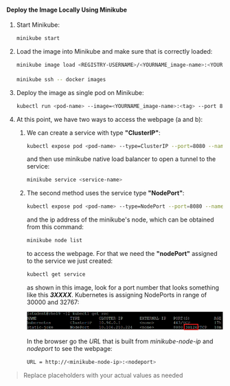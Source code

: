 #### Deploy the Image Locally Using Minikube

1. Start Minikube:

    ``` bash
    minikube start
    ```

2. Load the image into Minikube and make sure that is correctly loaded:

    ```bash
    minikube image load <REGISTRY-USERNAME>/<YOURNAME_image-name>:<YOURNAME>

    minikube ssh -- docker images
    ```

3. Deploy the image as single pod on Minikube:

    ```bash
    kubectl run <pod-name> --image=<YOURNAME_image-name>:<tag> --port 8080
    ```

4. At this point, we have two ways to access the webpage (a and b):

    1. We can create a service with type **"ClusterIP"**:

        ```bash
        kubectl expose pod <pod-name> --type=ClusterIP --port=8080 --name <service-name>
        ```

        and then use minikube native load balancer to open a tunnel to the service:

        ```bash
        minikube service <service-name>
        ```

    2. The second method uses the service type **"NodePort"**:

        ```bash
        kubectl expose pod <pod-name> --type=NodePort --port=8080 --name <service-name>
        ```

        and the ip address of the minikube's node, which can be obtained from this command:

        ```bash
        minikube node list
        ```

        to access the webpage. For that we need the **"nodePort"** assigned to the service we just created:

        ```bash
        kubectl get service
        ```

        as shown in this image, look for a port number that looks something like this ***3XXXX***. Kubernetes is assigning NodePorts in range of 30000 and 32767:

        ![nodeport](images/nodeport.png)
        
        In the browser go the *URL* that is built from *minikube-node-ip* and *nodeport* to see the webpage:

        ```bash
        URL = http://<minikube-node-ip>:<nodeport>
        ```
        
> Replace placeholders with your actual values as needed